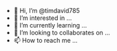 - 👋 Hi, I’m @timdavid785
- 👀 I’m interested in ...
- 🌱 I’m currently learning ...
- 💞️ I’m looking to collaborates on ...
- 📫 How to reach me ...

<!---
timdavid785/timdavid785 is a ✨ special ✨ repository because its `README.md` (this file) appears on your GitHub profile.
You can click the Preview link to take a look at your changes.
--->
